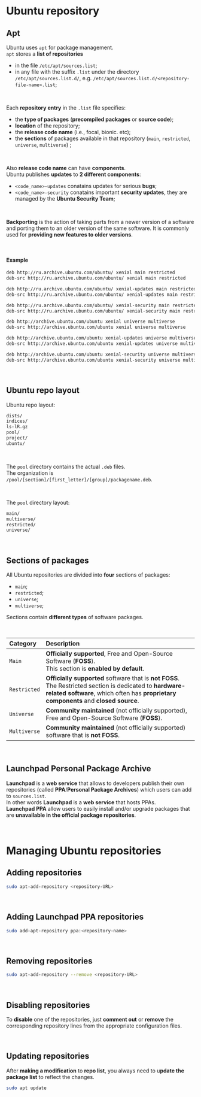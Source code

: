 # Ubuntu repository
## Apt
Ubuntu uses `apt` for package management.<br>
`apt` stores a **list of repositories** 
- in the file `/etc/apt/sources.list`;
- in any file with the suffix `.list` under the directory `/etc/apt/sources.list.d/`, e.g. `/etc/apt/sources.list.d/<repository-file-name>.list`;

<br>

Each **repository entry** in the `.list` file specifies:
- the **type of packages** (**precompiled packages** or **source code**);
- **location** of the repository;
- the **release code name** (i.e., focal, bionic. etc);
- the **sections** of packages available in that repository (`main`, `restricted`, `universe`, `multiverse`) ;

<br>

Also **release code name** can have **components**.<br>
Ubuntu publishes **updates** to **2 different components**:
- `<code_name>-updates` conatains updates for serious **bugs**;
- `<code_name>-security` conatains important **security updates**, they are managed by the **Ubuntu Security Team**;

<br>

**Backporting** is the action of taking parts from a newer version of a software and porting them to an older version of the same software.
It is commonly used for **providing new features to older versions**.

<br>

#### Example
```bash
deb http://ru.archive.ubuntu.com/ubuntu/ xenial main restricted
deb-src http://ru.archive.ubuntu.com/ubuntu/ xenial main restricted

deb http://ru.archive.ubuntu.com/ubuntu/ xenial-updates main restricted
deb-src http://ru.archive.ubuntu.com/ubuntu/ xenial-updates main restricted

deb http://ru.archive.ubuntu.com/ubuntu/ xenial-security main restricted
deb-src http://ru.archive.ubuntu.com/ubuntu/ xenial-security main restricted

deb http://archive.ubuntu.com/ubuntu xenial universe multiverse
deb-src http://archive.ubuntu.com/ubuntu xenial universe multiverse

deb http://archive.ubuntu.com/ubuntu xenial-updates universe multiverse
deb-src http://archive.ubuntu.com/ubuntu xenial-updates universe multiverse

deb http://archive.ubuntu.com/ubuntu xenial-security universe multiverse
deb-src http://archive.ubuntu.com/ubuntu xenial-security universe multiverse
```

<br>

## Ubuntu repo layout
Ubuntu repo layout:
```bash
dists/
indices/
ls-lR.gz
pool/
project/
ubuntu/
```

<br>

The `pool` directory contains the actual `.deb` files.<br>
The organization is `/pool/[section]/[first_letter]/[group]/packagename.deb`.<br>

<br>

The `pool` directory layout:
```bash
main/
multiverse/
restricted/
universe/
```

<br>

## Sections of packages
All Ubuntu repositories are divided into **four** sections of packages:
- `main`;
- `restricted`;
- `universe`;
- `multiverse`;

Sections contain **different types** of software packages.

<br>

|Category|Description|
|:-------|:----------|
|`Main`|**Officially supported**, Free and Open-Source Software (**FOSS**).<br>This section is **enabled by default**.|
|`Restricted`|**Officially supported** software that is **not FOSS**.<br>The Restricted section is dedicated to **hardware-related software**, which often has **proprietary components** and **closed source**.|
|`Universe`|**Community maintained** (not officially supported), Free and Open-Source Software (**FOSS**).|
|`Multiverse`|**Community maintained** (not officially supported) software that is **not FOSS**.|

<br>

## Launchpad Personal Package Archive
**Launchpad** is a **web service** that allows to developers publish their own repositories (called **PPA**/**Personal Package Archives**) which users can add to `sources.list`.<br> In other words **Launchpad** is a **web service** that hosts PPAs.<br>
**Launchpad PPA** allow users to easily install and/or upgrade packages that are **unavailable in the official package repositories**.<br>

<br>

# Managing Ubuntu repositories
## Adding repositories
```bash
sudo apt-add-repository <repository-URL>
```

<br>

## Adding Launchpad PPA repositories
```bash
sudo add-apt-repository ppa:<repository-name>
```

<br>

## Removing repositories
```bash
sudo apt-add-repository --remove <repository-URL>
```

<br>

## Disabling repositories
To **disable** one of the repositories, just **comment out** or **remove** the corresponding repository lines from the appropriate configuration files.

<br>

## Updating repositories
After **making a modification** to **repo list**, you always need to u**pdate the package list** to reflect the changes.<br>
```bash
sudo apt update
```
